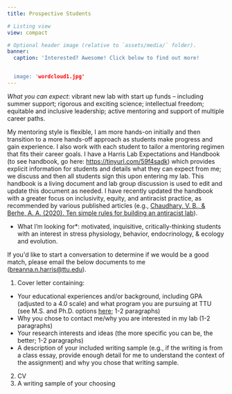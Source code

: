 ```yaml
---
title: Prospective Students

# Listing view
view: compact

# Optional header image (relative to `assets/media/` folder).
banner:
  caption: 'Interested? Awesome! Click below to find out more!


  image: 'wordcloud1.jpg'
---
```


<!--more-->

*What you can expect*: vibrant new lab with start up funds – including summer support; rigorous and exciting science; intellectual freedom; equitable and inclusive leadership; active mentoring and support of multiple career paths.

My mentoring style is flexible, I am more hands-on initially and then transition to a more hands-off approach as students make progress and gain experience. I also work with each student to tailor a mentoring regimen that fits their career goals. I have a Harris Lab Expectations and Handbook (to see handbook, go here: <https://tinyurl.com/59f4sadk>) which provides explicit information for students and details what they can expect from me; we discuss and then all students sign this upon entering my lab. This handbook is a living document and lab group discussion is used to edit and update this document as needed. I have recently updated the handbook with a greater focus on inclusivity, equity, and antiracist practice, as recommended by various published articles (e.g., [Chaudhary, V. B., & Berhe, A. A. (2020). Ten simple rules for building an antiracist lab](https://journals.plos.org/ploscompbiol/article?id=10.1371/journal.pcbi.1008210)).

* What I’m looking for*: motivated, inquisitive, critically-thinking students with an interest in stress physiology, behavior, endocrinology, & ecology and evolution.


If you'd like to start a conversation to determine if we would be a good match, please email the below documents to me (breanna.n.harris@ttu.edu). 

1. Cover letter containing:

* Your educational experiences and/or background, including GPA (adjusted to a 4.0 scale) and what program you are pursuing at TTU (see M.S. and Ph.D. options [here](https://www.depts.ttu.edu/biology/academics/graduate/programs/); 1-2 paragraphs)
* Why you chose to contact me/why you are interested in my lab (1-2 paragraphs)
* Your research interests and ideas (the more specific you can be, the better; 1-2 paragraphs)
* A description of your included writing sample (e.g., if the writing is from a class essay, provide enough detail for me to understand the context of the assignment) and why you chose that writing sample.

2. CV
3. A writing sample of your choosing
